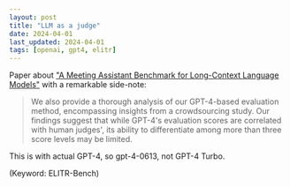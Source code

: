 ```yaml
---
layout: post
title: "LLM as a judge"
date: 2024-04-01
last_updated: 2024-04-01
tags: [openai, gpt4, elitr]
---
```


Paper about ["A Meeting Assistant Benchmark for Long-Context Language Models"](https://arxiv.org/abs/2403.20262) with a remarkable side-note:
> We also provide a thorough analysis of our GPT-4-based evaluation method, encompassing insights from a crowdsourcing study. Our findings suggest that while GPT-4's evaluation scores are correlated with human judges', its ability to differentiate among more than three score levels may be limited.

This is with actual GPT-4, so gpt-4-0613, not GPT-4 Turbo.

(Keyword: ELITR-Bench)